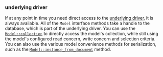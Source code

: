 ### underlying driver
If at any point in time you need direct access to the [underlying driver](https://docs.rs/mongodb/latest/mongodb/), it is always available. All of the `Model` interface methods take a handle to the database, which is part of the underlying driver. You can use the [`Model::collection`](https://docs.rs/wither/latest/wither/model/trait.Model.html#method.collection) to directly access the model's collection, while still using the model's configured read concern, write concern and selection criteria. You can also use the various model convenience methods for serialization, such as the [`Model::instance_from_document`](https://docs.rs/wither/latest/wither/model/trait.Model.html#method.instance_from_document) method.
